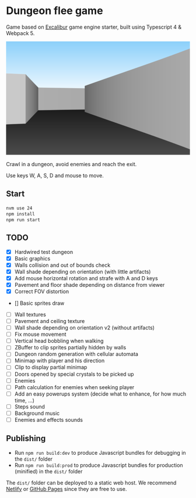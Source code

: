 # Dungeon flee game

Game based on [Excalibur](https://excaliburjs.com) game engine starter, built using Typescript 4 & Webpack 5.

![Preview of current version](resources/screenshot-v0.3.png)

Crawl in a dungeon, avoid enemies and reach the exit.

Use keys W, A, S, D and mouse to move.


## Start
```shell
nvm use 24
npm install
npm run start
```


## TODO
- [x] Hardwired test dungeon
- [x] Basic graphics
- [x] Walls collision and out of bounds check
- [x] Wall shade depending on orientation (with little artifacts)
- [x] Add mouse horizontal rotation and strafe with A and D keys
- [x] Pavement and floor shade depending on distance from viewer
- [x] Correct FOV distortion
- [\] Basic sprites draw
- [ ] Wall textures
- [ ] Pavement and ceiling texture
- [ ] Wall shade depending on orientation v2 (without artifacts)
- [ ] Fix mouse movement
- [ ] Vertical head bobbling when walking
- [ ] ZBuffer to clip sprites partially hidden by walls
- [ ] Dungeon random generation with cellular automata
- [ ] Minimap with player and his direction
- [ ] Clip to display partial minimap
- [ ] Doors opened by special crystals to be picked up
- [ ] Enemies
- [ ] Path calculation for enemies when seeking player
- [ ] Add an easy powerups system (decide what to enhance, for how much time, ...)
- [ ] Steps sound
- [ ] Background music
- [ ] Enemies and effects sounds

## Publishing

* Run `npm run build:dev` to produce Javascript bundles for debugging in the `dist/` folder
* Run `npm run build:prod` to produce Javascript bundles for production (minified) in the `dist/` folder

The `dist/` folder can be deployed to a static web host. We recommend [Netlify](https://netlify.com) or [GitHub Pages](https://pages.github.com/) since they are free to use.

